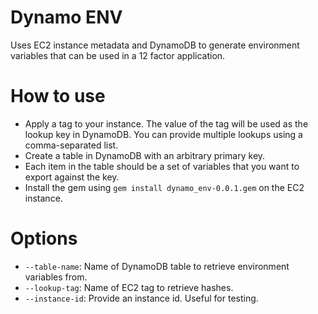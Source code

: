Dynamo ENV
===============

Uses EC2 instance metadata and DynamoDB to generate environment variables that can be used in a 12 factor application.

# How to use
* Apply a tag to your instance. The value of the tag will be used as the lookup key in DynamoDB. You can provide multiple lookups using a comma-separated list.
* Create a table in DynamoDB with an arbitrary primary key.
* Each item in the table should be a set of variables that you want to export against the key.
* Install the gem using `gem install dynamo_env-0.0.1.gem` on the EC2 instance.

# Options
  * `--table-name`: Name of DynamoDB table to retrieve environment variables from.
  * `--lookup-tag`: Name of EC2 tag to retrieve hashes.
  * `--instance-id`: Provide an instance id. Useful for testing.

